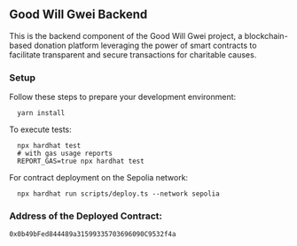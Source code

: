 ## Good Will Gwei Backend

This is the backend component of the Good Will Gwei project, a blockchain-based donation platform leveraging the power of smart contracts to facilitate transparent and secure transactions for charitable causes.

### Setup
Follow these steps to prepare your development environment:

```shell
  yarn install
```
To execute tests:
```shell
  npx hardhat test
  # with gas usage reports
  REPORT_GAS=true npx hardhat test
```

For contract deployment on the Sepolia network:
```shell
  npx hardhat run scripts/deploy.ts --network sepolia
```


### Address of the Deployed Contract:
```
0x0b49bFed844489a31599335703696090C9532f4a
```